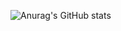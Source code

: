 ![Anurag's GitHub stats](https://github-readme-stats.vercel.app/api?username=suXjung&show_icons=true&theme=vision-friendly-dark)
